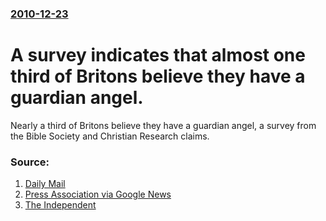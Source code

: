 ### [2010-12-23](/news/2010/12/23/index.md)

# A survey indicates that almost one third of Britons believe they have a guardian angel. 

Nearly a third of Britons believe they have a guardian angel, a survey from the Bible Society and Christian Research claims.


### Source:

1. [Daily Mail](http://www.dailymail.co.uk/news/article-1340944/How-believe-guardian-angel-looking-us.html?ito=feeds-newsxml)
2. [Press Association via Google News](http://www.google.com/hostednews/ukpress/article/ALeqM5ib9svocn-ZAefY9j3ZXlFWpMJ5fw?docId=N0281461293015839054A)
3. [The Independent](http://www.independent.co.uk/news/uk/home-news/1-in-3-believes-in-guardian-angels-2167517.html)
